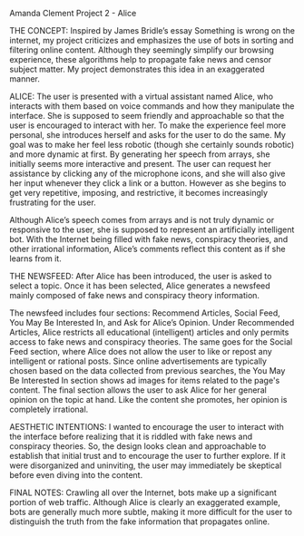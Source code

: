Amanda Clement
Project 2 - Alice

THE CONCEPT:
Inspired by James Bridle’s essay Something is wrong on the internet, my project criticizes and emphasizes the use of bots in sorting and filtering online content. Although they seemingly simplify our browsing experience, these algorithms help to propagate fake news and censor subject matter. My project demonstrates this idea in an exaggerated manner.

ALICE:
The user is presented with a virtual assistant named Alice, who interacts with them based on voice commands and how they manipulate the interface. She is supposed to seem friendly and approachable so that the user is encouraged to interact with her. To make the experience feel more personal, she introduces herself and asks for the user to do the same. My goal was to make her feel less robotic (though she certainly sounds robotic) and more dynamic at first. By generating her speech from arrays, she initially seems more interactive and present. The user can request her assistance by clicking any of the microphone icons, and she will also give her input whenever they click a link or a button. However as she begins to get very repetitive, imposing, and restrictive, it becomes increasingly frustrating for the user.

Although Alice’s speech comes from arrays and is not truly dynamic or responsive to the user, she is supposed to represent an artificially intelligent bot. With the Internet being filled with fake news, conspiracy theories, and other irrational information, Alice’s comments reflect this content as if she learns from it.

THE NEWSFEED:
After Alice has been introduced, the user is asked to select a topic. Once it has been selected, Alice generates a newsfeed mainly composed of fake news and conspiracy theory information.

The newsfeed includes four sections: Recommend Articles, Social Feed, You May Be Interested In, and Ask for Alice’s Opinion. Under Recommended Articles, Alice restricts all educational (intelligent) articles and only permits access to fake news and conspiracy theories. The same goes for the Social Feed section, where Alice does not allow the user to like or repost any intelligent or rational posts. Since online advertisements are typically chosen based on the data collected from previous searches, the You May Be Interested In section shows ad images for items related to the page's content. The final section allows the user to ask Alice for her general opinion on the topic at hand. Like the content she promotes, her opinion is completely irrational.

AESTHETIC INTENTIONS:
I wanted to encourage the user to interact with the interface before realizing that it is riddled with fake news and conspiracy theories. So, the design looks clean and approachable to establish that initial trust and to encourage the user to further explore. If it were disorganized and uninviting, the user may immediately be skeptical before even diving into the content.

FINAL NOTES:
Crawling all over the Internet, bots make up a significant portion of web traffic. Although Alice is clearly an exaggerated example, bots are generally much more subtle, making it more difficult for the user to distinguish the truth from the fake information that propagates online.
